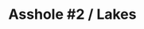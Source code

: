 ---
ee_id_thing: '4174'
site: '1'
type: '2'
inv_num: 2014-095
add_credit:
url: 2014-095-hillary-lakes
title: 'Asshole #2 / Lakes'
year: '2014'
display_year: '2014'
medium: 1920x1080 H.264/MPEG-4 Part 10 looped digital file (from ​lossless ​Quicktime
  Animation master), media player, 70” flatscreen, armature, various cables
dims: 79 x 36 1/2 x 11 inches
pitch:
ps:
live_url:
youtube:
related_code:
imgs: asshole2-lakes-2014-095-full-still-1-database-team.jpg
subheading:
download:
commission:
related: "[4117] [2013-189-asshole-lakes] 2013-189 Asshole / Lakes"
layout: things-i-made
---